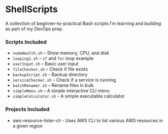 # ShellScripts
A collection of beginner-to-practical Bash scripts I’m learning and building as part of my DevOps prep.


### Scripts Included
- `nodeHealth.sh` – Show memory, CPU, and disk
- `looping1.sh` – `if` and `for` loop example
- `userInput.sh` – Basic user input
- `fileChecker.sh` – Check if file exists
- `backupScript.sh` – Backup directory
- `serviceChecker.sh` – Check if a service is running
- `batchRenamer.sh` – Rename files in bulk
- `simpleMenu.sh` – A simple interactive CLI menu
- `simpleCalculator.sh` - A simple executable calculator

### Projects Included
- aws-resource-lister-cli - Uses AWS CLI to list various AWS resources in a given region
